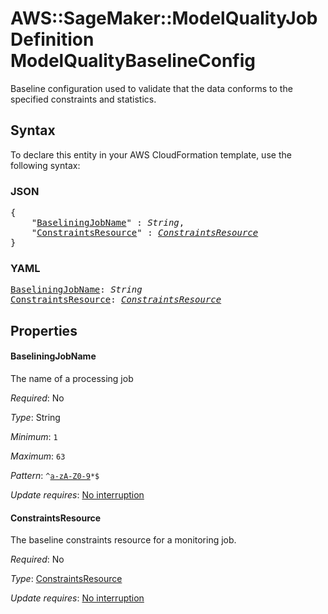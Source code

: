 # AWS::SageMaker::ModelQualityJobDefinition ModelQualityBaselineConfig

Baseline configuration used to validate that the data conforms to the specified constraints and statistics.

## Syntax

To declare this entity in your AWS CloudFormation template, use the following syntax:

### JSON

<pre>
{
    "<a href="#baseliningjobname" title="BaseliningJobName">BaseliningJobName</a>" : <i>String</i>,
    "<a href="#constraintsresource" title="ConstraintsResource">ConstraintsResource</a>" : <i><a href="constraintsresource.md">ConstraintsResource</a></i>
}
</pre>

### YAML

<pre>
<a href="#baseliningjobname" title="BaseliningJobName">BaseliningJobName</a>: <i>String</i>
<a href="#constraintsresource" title="ConstraintsResource">ConstraintsResource</a>: <i><a href="constraintsresource.md">ConstraintsResource</a></i>
</pre>

## Properties

#### BaseliningJobName

The name of a processing job

_Required_: No

_Type_: String

_Minimum_: <code>1</code>

_Maximum_: <code>63</code>

_Pattern_: <code>^[a-zA-Z0-9](-*[a-zA-Z0-9])*$</code>

_Update requires_: [No interruption](https://docs.aws.amazon.com/AWSCloudFormation/latest/UserGuide/using-cfn-updating-stacks-update-behaviors.html#update-no-interrupt)

#### ConstraintsResource

The baseline constraints resource for a monitoring job.

_Required_: No

_Type_: <a href="constraintsresource.md">ConstraintsResource</a>

_Update requires_: [No interruption](https://docs.aws.amazon.com/AWSCloudFormation/latest/UserGuide/using-cfn-updating-stacks-update-behaviors.html#update-no-interrupt)

